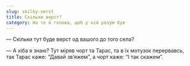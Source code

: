 ```yaml
---
slug: skilky-verst
title: Скільки верст?
category: На те й голова, щоб у ній розум був
---
```

— Скільки тут буде верст од вашого до того села?

— А хіба я знаю? Тут міряв чорт та Тарас, та в їх мотузок перервавсь, так Тарас каже: “Давай зв’яжем”, а чорт каже: “І так скажем”.
